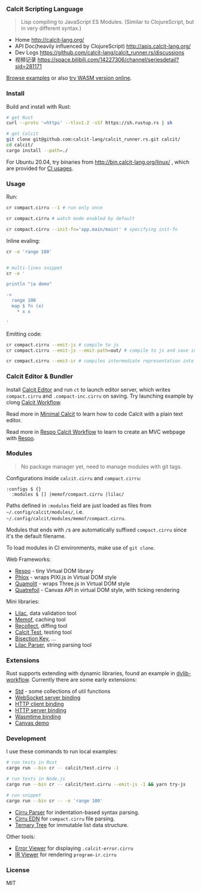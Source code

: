### Calcit Scripting Language

> Lisp compiling to JavaScript ES Modules. (Similar to ClojureScript, but in very different syntax.)

- Home http://calcit-lang.org/
- API Doc(heavily influenced by ClojureScript) http://apis.calcit-lang.org/
- Dev Logs https://github.com/calcit-lang/calcit_runner.rs/discussions
- 视频记录 https://space.bilibili.com/14227306/channel/seriesdetail?sid=281171

[Browse examples](https://github.com/calcit-lang/calcit_runner.rs/tree/main/calcit) or also [try WASM version online](https://github.com/calcit-lang/calcit-wasm-play).

### Install

Build and install with Rust:

```bash
# get Rust
curl --proto '=https' --tlsv1.2 -sSf https://sh.rustup.rs | sh

# get Calcit
git clone git@github.com:calcit-lang/calcit_runner.rs.git calcit/
cd calcit/
cargo install --path=./
```

For Ubuntu 20.04, try binaries from http://bin.calcit-lang.org/linux/ , which are provided for [CI usages](https://github.com/calcit-lang/respo-calcit-workflow/blob/main/.github/workflows/upload.yaml#L28-L37).

### Usage

Run:

```bash
cr compact.cirru --1 # run only once

cr compact.cirru # watch mode enabled by default

cr compact.cirru --init-fn='app.main/main!' # specifying init-fn
```

Inline evaling:

```bash
cr -e 'range 100'


# multi-lines snippet
cr -e '

println "|a demo"

->
  range 100
  map $ fn (x)
    * x x

'
```

Emitting code:

```bash
cr compact.cirru --emit-js # compile to js
cr compact.cirru --emit-js --emit-path=out/ # compile to js and save in `out/`

cr compact.cirru --emit-ir # compiles intermediate representation into program-ir.cirru
```

### Calcit Editor & Bundler

Install [Calcit Editor](https://github.com/calcit-lang/editor) and run `ct` to launch editor server,
which writes `compact.cirru` and `.compact-inc.cirru` on saving. Try launching example by clong [Calcit Workflow](https://github.com/calcit-lang/calcit-workflow).

Read more in [Minimal Calcit](https://github.com/calcit-lang/minimal-calcit/blob/main/README.md) to learn how to code Calcit with a plain text editor.

Read more in [Respo Calcit Workflow](https://github.com/calcit-lang/respo-calcit-workflow) to learn to create an MVC webpage with [Respo](http://respo-mvc.org/).

### Modules

> No package manager yet, need to manage modules with git tags.

Configurations inside `calcit.cirru` and `compact.cirru`:

```cirru
:configs $ {}
  :modules $ [] |memof/compact.cirru |lilac/
```

Paths defined in `:modules` field are just loaded as files from `~/.config/calcit/modules/`,
i.e. `~/.config/calcit/modules/memof/compact.cirru`.

Modules that ends with `/`s are automatically suffixed `compact.cirru` since it's the default filename.

To load modules in CI environments, make use of `git clone`.

Web Frameworks:

- [Respo](https://github.com/Respo/respo.calcit) - tiny Virtual DOM library
- [Phlox](https://github.com/Phlox-GL/phlox) - wraps PIXI.js in Virtual DOM style
- [Quamolit](https://github.com/Quamolit/quamolit.calcit/) - wraps Three.js in Virtual DOM style
- [Quatrefoil](https://github.com/Quatrefoil-GL/quatrefoil) - Canvas API in virtual DOM style, with ticking rendering

Mini libraries:

- [Lilac](https://github.com/calcit-lang/lilac), data validation tool
- [Memof](https://github.com/calcit-lang/memof), caching tool
- [Recollect](https://github.com/calcit-lang/recollect), diffing tool
- [Calcit Test](https://github.com/calcit-lang/calcit-test), testing tool
- [Bisection Key](https://github.com/calcit-lang/bisection-key), ...
- [Lilac Parser](https://github.com/calcit-lang/lilac-parser), string parsing tool

### Extensions

Rust supports extending with dynamic libraries, found an example in [dylib-workflow](https://github.com/calcit-lang/dylib-workflow). Currently there are some early extensions:

- [Std](https://github.com/calcit-lang/calcit.std) - some collections of util functions
- [WebSocket server binding](https://github.com/calcit-lang/calcit-wss)
- [HTTP client binding](https://github.com/calcit-lang/calcit-fetch)
- [HTTP server binding](https://github.com/calcit-lang/calcit-http)
- [Wasmtime binding](https://github.com/calcit-lang/calcit_wasmtime)
- [Canvas demo](https://github.com/calcit-lang/calcit-paint)

### Development

I use these commands to run local examples:

```bash
# run tests in Rust
cargo run --bin cr -- calcit/test.cirru -1

# run tests in Node.js
cargo run --bin cr -- calcit/test.cirru --emit-js -1 && yarn try-js

# run snippet
cargo run --bin cr -- -e 'range 100'
```

- [Cirru Parser](https://github.com/Cirru/parser.rs) for indentation-based syntax parsing.
- [Cirru EDN](https://github.com/Cirru/cirru-edn.rs) for `compact.cirru` file parsing.
- [Ternary Tree](https://github.com/calcit-lang/ternary-tree.rs) for immutable list data structure.

Other tools:

- [Error Viewer](https://github.com/calcit-lang/calcit-error-viewer) for displaying `.calcit-error.cirru`
- [IR Viewer](https://github.com/calcit-lang/calcit-ir-viewer) for rendering `program-ir.cirru`

### License

MIT
